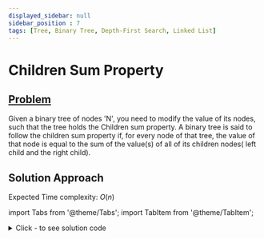 ```yaml
---
displayed_sidebar: null
sidebar_position : 7
tags: [Tree, Binary Tree, Depth-First Search, Linked List]
---
```


# Children Sum Property

## [Problem](https://www.codingninjas.com/codestudio/problems/childrensumproperty_790723?topList=striver-sde-sheet-problems&utm_source=striver&utm_medium=website)

Given a binary tree of nodes 'N', you need to modify the value of its nodes, such that the tree holds the Children sum property.
A binary tree is said to follow the children sum property if, for every node of that tree, the value of that node is equal to the sum of the value(s) of all of its children nodes( left child and the right child).

## Solution Approach

Expected Time complexity: $O(n)$

import Tabs from '@theme/Tabs';
import TabItem from '@theme/TabItem';

<details><summary>Click - to see solution code</summary>

<Tabs>
<TabItem value="cpp" label="C++">

```cpp
void changeTree(BinaryTreeNode<int>* root) {
    if (root == NULL) return;
    int child = 0;
    if (root->left) child += root->left->data;
    if (root->right) child += root->right->data;

    if (child >= root->data)
        root->data = child;

    else {
        if (root->left) root->left->data = root->data;

        if (root->right) root->right->data = root->data;
    }

    changeTree(root->left);
    changeTree(root->right);

    int update = 0;
    if (root->left) update += root->left->data;
    if (root->right) update += root->right->data;

    if (root->left or root->right) root->data = update;
}
```
</TabItem>
</Tabs>

</details>

